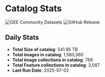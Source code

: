 # Catalog Stats

![GEE Community Datasets](https://img.shields.io/endpoint?url=https://gist.githubusercontent.com/samapriya/34bc0c1280d475d3a69e3b60a706226e/raw/community.json)
![GitHub Release](https://img.shields.io/github/v/release/samapriya/awesome-gee-community-datasets)

## Daily Stats

<!-- START_MARKER -->
* **Total Size of catalog**: 541.95 TB
* **Total images in catalog**: 1,580,360
* **Total image collections in catalog**: 769
* **Total Feature collections in catalog**: 3,087
* **Last Run Date**: 2025-07-02
<!-- END_MARKER -->
